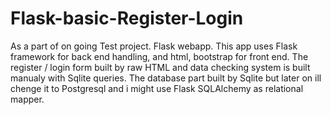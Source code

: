 # Flask-basic-Register-Login

As a part of on going Test project.
Flask webapp.
This app uses Flask framework for back end handling, and html, bootstrap for front end.
The register / login form built by raw HTML and data checking system is built manualy with Sqlite queries.
The database part built by Sqlite but later on ill chenge it to Postgresql and i might use Flask SQLAlchemy as relational mapper.
